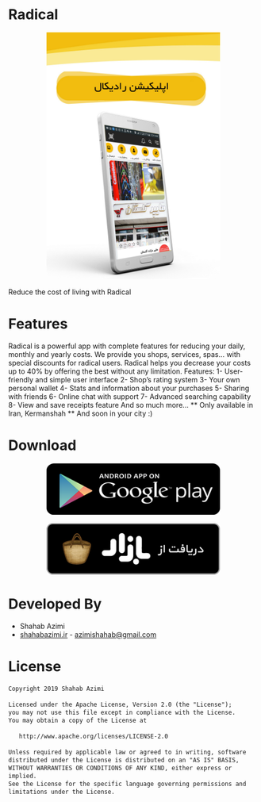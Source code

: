 
# Radical
<p align="center">
  <img src="banner.jpeg" width="350" />
</p>
Reduce the cost of living with Radical

# Features
Radical is a powerful app with complete features for reducing your daily, monthly and yearly costs. We provide you shops, services, spas… with special discounts for radical users.
Radical helps you decrease your costs up to 40% by offering the best without any limitation.
Features:
1-	User-friendly and simple user interface
2-	Shop’s rating system
3-	Your own personal wallet
4-	Stats and information about your purchases
5-	Sharing with friends
6-	Online chat with support
7-	Advanced searching capability
8-	View and save receipts feature
And so much more…
** Only available in Iran, Kermanshah **
And soon in your city :)

# Download
<p align="center">
  <img src="playstore.png" width="350" />
</p>
<p align="center">
  <img src="bazaar.png" width="350" />
</p>

# Developed By

* Shahab Azimi
 * [shahabazimi.ir](http://shahabazimi.ir) - <azimishahab@gmail.com>

# License

    Copyright 2019 Shahab Azimi

    Licensed under the Apache License, Version 2.0 (the "License");
    you may not use this file except in compliance with the License.
    You may obtain a copy of the License at

       http://www.apache.org/licenses/LICENSE-2.0

    Unless required by applicable law or agreed to in writing, software
    distributed under the License is distributed on an "AS IS" BASIS,
    WITHOUT WARRANTIES OR CONDITIONS OF ANY KIND, either express or implied.
    See the License for the specific language governing permissions and
    limitations under the License.
